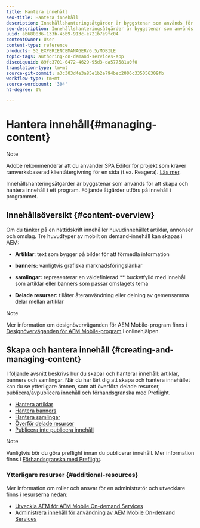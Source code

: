 ```yaml
---
title: Hantera innehåll
seo-title: Hantera innehåll
description: Innehållshanteringsåtgärder är byggstenar som används för att skapa och hantera innehåll i ett program. Följ den här sidan om du vill veta mer.
seo-description: Innehållshanteringsåtgärder är byggstenar som används för att skapa och hantera innehåll i ett program. Följ den här sidan om du vill veta mer.
uuid: ab680836-133b-45b9-913c-e721b7e9fc04
contentOwner: User
content-type: reference
products: SG_EXPERIENCEMANAGER/6.5/MOBILE
topic-tags: authoring-on-demand-services-app
discoiquuid: 89fc3701-0472-4629-95d3-da577581a0f0
translation-type: tm+mt
source-git-commit: a3c303d4e3a85e1b2e794bec2006c335056309fb
workflow-type: tm+mt
source-wordcount: '304'
ht-degree: 0%

---
```



# Hantera innehåll{#managing-content}

>[!NOTE]
>
>Adobe rekommenderar att du använder SPA Editor för projekt som kräver ramverksbaserad klientåtergivning för en sida (t.ex. Reagera). [Läs mer](/help/sites-developing/spa-overview.md).

Innehållshanteringsåtgärder är byggstenar som används för att skapa och hantera innehåll i ett program. Följande åtgärder utförs på innehåll i programmet.

## Innehållsöversikt {#content-overview}

Om du tänker på en nättidskrift innehåller huvudinnehållet artiklar, annonser och omslag. Tre huvudtyper av mobilt on demand-innehåll kan skapas i AEM:

* **Artiklar**: text som bygger på bilder för att förmedla information
* **banners:** vanligtvis grafiska marknadsföringslänkar
* **samlingar:** representerar en väldefinierad  ** bucketfylld med innehåll som artiklar eller banners som passar omslagets tema

* **Delade resurser:** tillåter återanvändning eller delning av gemensamma delar mellan artiklar

>[!NOTE]
>
>Mer information om designöverväganden för AEM Mobile-program finns i [Designöverväganden för AEM Mobile-program](https://helpx.adobe.com/digital-publishing-solution/help/design-app.html) i onlinehjälpen.

## Skapa och hantera innehåll {#creating-and-managing-content}

I följande avsnitt beskrivs hur du skapar och hanterar innehåll: artiklar, banners och samlingar. När du har lärt dig att skapa och hantera innehållet kan du se ytterligare ämnen, som att överföra delade resurser, publicera/avpublicera innehåll och förhandsgranska med Preflight.

* [Hantera artiklar](/help/mobile/mobile-on-demand-managing-articles.md)
* [Hantera banners](/help/mobile/mobile-on-demand-managing-banners.md)
* [Hantera samlingar](/help/mobile/mobile-on-demand-managing-collections.md)
* [Överför delade resurser](/help/mobile/mobile-on-demand-shared-resources.md)
* [Publicera inte publicera innehåll](/help/mobile/mobile-on-demand-publishing-unpublishing.md)

>[!NOTE]
>
>Vanligtvis bör du göra preflight innan du publicerar innehåll. Mer information finns i [Förhandsgranska med Preflight](/help/mobile/aem-mobile-manage-ondemand-services.md).

### Ytterligare resurser {#additional-resources}

Mer information om roller och ansvar för en administratör och utvecklare finns i resurserna nedan:

* [Utveckla AEM för AEM Mobile On-demand Services](/help/mobile/aem-mobile-on-demand.md)
* [Administrera innehåll för användning av AEM Mobile On-demand Services](/help/mobile/aem-mobile.md)

